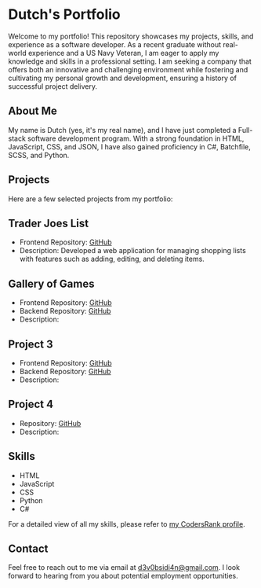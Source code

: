 # Dutch's Portfolio

Welcome to my portfolio! This repository showcases my projects, skills, and experience as a software developer. As a recent graduate without real-world experience and a US Navy Veteran, I am eager to apply my knowledge and skills in a professional setting. I am seeking a company that offers both an innovative and challenging environment while fostering and cultivating my personal growth and development, ensuring a history of successful project delivery.

## About Me

My name is Dutch (yes, it's my real name), and I have just completed a Full-stack software development program. With a strong foundation in HTML, JavaScript, CSS, and JSON, I have also gained proficiency in C#, Batchfile, SCSS, and Python.

## Projects

Here are a few selected projects from my portfolio:

## Trader Joes List

- Frontend Repository: [GitHub](https://github.com/jdutchfoy/trader-joes-list.git
)
- Description: Developed a web application for managing shopping lists with features such as adding, editing, and deleting items.


## Gallery of Games

- Frontend Repository: [GitHub](https://github.com/gallery-of-games/arcade.git)
- Backend Repository: [GitHub]()
- Description:

## Project 3

- Frontend Repository: [GitHub]()
- Backend Repository: [GitHub]()
- Description:

## Project 4

- Repository: [GitHub]()
- Description:

## Skills

- HTML
- JavaScript
- CSS
- Python
- C#

For a detailed view of all my skills, please refer to [my CodersRank profile](https://profile.codersrank.io/user/jdutchfoy).

## Contact

Feel free to reach out to me via email at <d3v0bsidi4n@gmail.com>. I look forward to hearing from you about potential employment opportunities.
